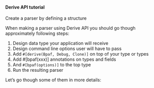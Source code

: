 #### Derive API tutorial
Create a parser by defining a structure


When making a parser using Derive API you should go though approximately following steps:

1. Design data type your application will receive
2. Design command line options user will have to pass
3. Add `#[derive(Bpaf, Debug, Clone)]` on top of your type or types
4. Add #[bpaf(xxx)] annotations on types and fields
5. And `#[bpaf(options)]` to the top type
6. Run the resulting parser


Let’s go though some of them in more details:
